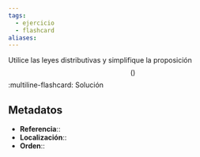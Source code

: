 ```yaml
---
tags:
  - ejercicio
  - flashcard
aliases:
---
```

Utilice las leyes distributivas y simplifique la proposición
$$() $$
:multiline-flashcard:
Solución

## Metadatos
- **Referencia**::
- **Localización**::
- **Orden**::
